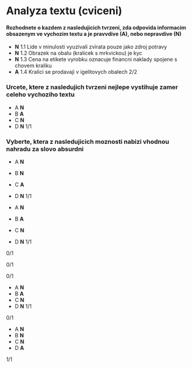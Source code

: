 # Analyza textu (cviceni)

#### Rozhodnete o kazdem z nasledujicich tvrzeni, zda odpovida informacim obsazenym ve vychozim textu a je pravvdive (A), nebo nepravdive (N)
- **N** 1.1 Lide v minulosti vyuzivali zvirata pouze jako zdroj potravy
- **N** 1.2 Obrazek na obalu (kralicek s mrkvickou) je kyc
- **N** 1.3 Cena na etikete vyrobku oznacuje financni naklady spojene s chovem kraliku
- **A** 1.4 Kralici se prodavaji v igelitovych obalech
2/2
### Urcete, ktere z nasledujich tvrzeni nejlepe vystihuje zamer celeho vychoziho textu
- A **N**
- B **A**
- C **N**
- D **N**
1/1

### Vyberte, ktera z nasledujicich moznosti nabizi vhodnou nahradu za slovo absurdni
- A **N**
- B **N**
- C **A**
- D **N**
1/1

- A **N**
- B **A**
- C **N**
- D **N**
1/1

0/1

0/1

0/1

- A **N**
- B **A**
- C **N**
- D **N**
1/1

0/1

- A **N**
- B **N**
- C **N**
- D **A**

1/1
